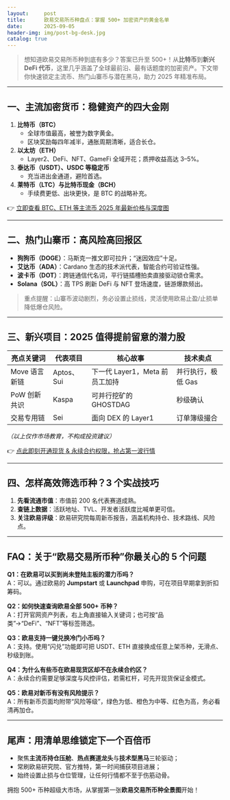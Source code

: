 ```yaml
---
layout:     post
title:      欧易交易所币种盘点：掌握 500+ 加密资产的黄金名单
date:       2025-09-05
header-img: img/post-bg-desk.jpg
catalog: true
---
```


> 想知道欧易交易所币种到底有多少？答案已升至 500+！从**比特币**到**新兴 DeFi 代币**，这里几乎涵盖了全球最前沿、最有话题度的加密资产。下文带你快速锁定主流币、热门山寨币与潜在黑马，助力 2025 年精准布局。

---

## 一、主流加密货币：稳健资产的四大金刚  
1. **比特币（BTC）**  
   - 全球市值最高，被誉为数字黄金。  
   - 区块奖励每四年减半，通胀周期清晰，适合长仓。  
2. **以太坊（ETH）**  
   - Layer2、DeFi、NFT、GameFi 全域开花；质押收益高达 3–5%。  
3. **泰达币（USDT）、USDC 等稳定币**  
   - 充当进出金通道，避险首选。  
4. **莱特币（LTC）与比特币现金（BCH）**  
   - 手续费更低、出块更快，是 BTC 的战略补充。

👉 [立即查看 BTC、ETH 等主流币 2025 年最新价格与深度图](https://okxdog.com/)

---

## 二、热门山寨币：高风险高回报区  
- **狗狗币（DOGE）**：马斯克一推文即可拉升；“迷因效应”十足。  
- **艾达币（ADA）**：Cardano 生态的技术派代表，智能合约可验证性强。  
- **波卡币（DOT）**：跨链通信代名词，平行链插槽拍卖直接驱动锁仓需求。  
- **Solana（SOL）**：高 TPS 刷新 DeFi 与 NFT 登场速度，链游爆款频出。  

> 重点提醒：山寨币波动剧烈，务必设置止损线，灵活使用欧易止盈/止损单降低爆仓风险。

---

## 三、新兴项目：2025 值得提前留意的潜力股  
| **亮点关键词**| **代表项目**| **核心故事** | **技术卖点** |
| --- | --- | --- | --- |
| Move 语言新链 | Aptos、Sui | 下一代 Layer1，Meta 前员工加持 | 并行执行，极低 Gas |
| PoW 创新共识 | Kaspa | 可并行挖矿的 GHOSTDAG | 秒级确认 |
| 交易专用链 | Sei | 面向 DEX 的 Layer1 | 订单簿级撮合 |

*（以上仅作市场教育，不构成投资建议）*

👉 [点此即刻开通现货 & 永续合约权限，抢占第一波行情](https://okxdog.com/)

---

## 四、怎样高效筛选币种？3 个实战技巧  
1. **先看流通市值**：市值前 200 名代表赛道成熟。  
2. **查链上数据**：活跃地址、TVL、开发者活跃度比喊单更可信。  
3. **关注欧易评级**：欧易研究院每周新币报告，涵盖机构持仓、技术路线、风险点。

---

## FAQ：关于“欧易交易所币种”你最关心的 5 个问题  

**Q1：在欧易可以买到尚未登陆主板的潜力币吗？**  
A：可以。通过欧易的 **Jumpstart** 或 **Launchpad** 申购，可在项目早期拿到折扣筹码。

**Q2：如何快速查询欧易全部 500+ 币种？**  
A：打开官网资产列表，右上角直接输入关键词；也可按“品类”→“DeFi”、“NFT”等标签筛选。

**Q3：欧易支持一键兑换冷门小币吗？**  
A：支持。使用“闪兑”功能即可把 USDT、ETH 直接换成任意上架币种，无滑点、秒级到账。

**Q4：为什么有些币在欧易现货区却不在永续合约区？**  
A：永续合约需要足够深度与风控评估，若需杠杆，可先开现货保证金模式。

**Q5：欧易对新币有没有风险提示？**  
A：所有新币页面均附带“风险等级”，绿色为低、橙色为中等、红色为高，务必看清再加仓。

---

## 尾声：用清单思维锁定下一个百倍币  
- 聚焦**主流币持仓压舱**、**热点赛道龙头**与**技术型黑马**三轮驱动；  
- 常刷欧易研究院、官方推特，第一时间捕获项目进展；  
- 始终设置止损与仓位管理，让任何行情都不至于伤筋动骨。  

拥抱 500+ 币种超级大市场，从掌握第一张**欧易交易所币种全景图**开始！